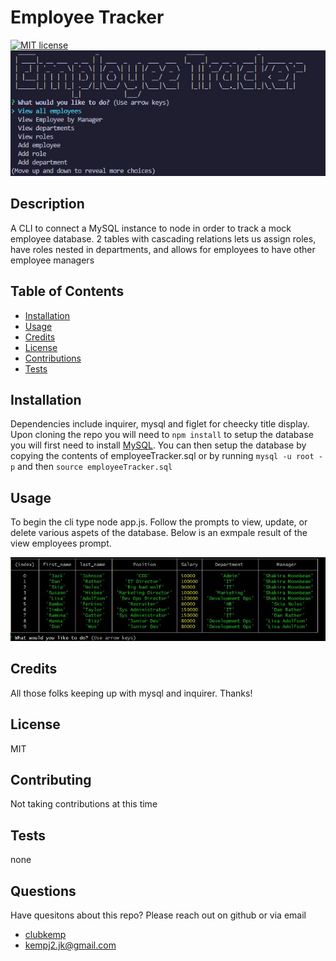 # Employee Tracker
  [![MIT license](https://img.shields.io/badge/License-MIT-blue.svg)](https://lbesson.mit-license.org/)
  ![console snippit](./Assets/console-snippit.JPG)
  ## Description 
  A CLI to connect a MySQL instance to node in order to track a mock employee database. 2 tables with cascading relations lets us assign roles, have roles nested in departments, and allows for employees to have other employee managers
  
  ## Table of Contents
  * [Installation](#installation)
  * [Usage](#usage)
  * [Credits](#credits)
  * [License](#license)
  * [Contributions](#contributing)
  * [Tests](#tests)
  
  ## Installation 
  Dependencies include inquirer, mysql and figlet for cheecky title display. Upon cloning the repo you will need to `npm install` to setup the database you will first need to install [MySQL](https://www.mysql.com/downloads/). You can then setup the database by copying the contents of employeeTracker.sql or by running `mysql -u root -p` and then `source employeeTracker.sql`
  
  ## Usage
  To begin the cli type node app.js. Follow the prompts to view, update, or delete various aspets of the database. Below is an exmpale result of the view employees prompt.
  
   ![employee view](./Assets/employees.JPG)
  
  ## Credits
  All those folks keeping up with mysql and inquirer. Thanks!
  
  ## License
  MIT
  
  ## Contributing
  Not taking contributions at this time
  
  ## Tests
  none
  
  ## Questions
  Have quesitons about this repo? Please reach out on github or via email
  * [clubkemp](https://github.com/clubkemp)
  * kempj2.jk@gmail.com